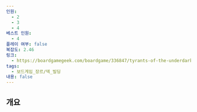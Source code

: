 ```yaml
---
인원:
  - 2
  - 3
  - 4
베스트 인원:
  - 4
플레이 여부: false
복잡도: 2.46
링크:
  - https://boardgamegeek.com/boardgame/336847/tyrants-of-the-underdark-board-game
tags:
  - 보드게임_장르/덱_빌딩
내용: false
---
```

## 개요
